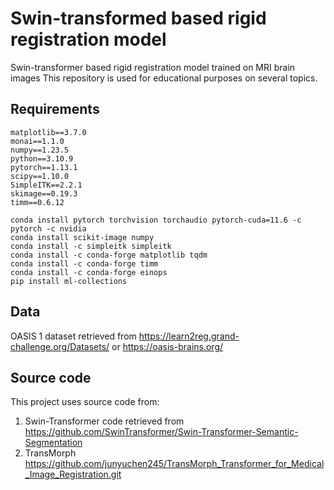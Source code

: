 # Swin-transformed based rigid registration model

Swin-transformer based rigid registration model trained on MRI brain images
This repository is used for educational purposes on several topics.

## Requirements

<pre><code>matplotlib==3.7.0
monai==1.1.0 
numpy==1.23.5
python==3.10.9
pytorch==1.13.1
scipy==1.10.0
SimpleITK==2.2.1
skimage==0.19.3
timm==0.6.12

conda install pytorch torchvision torchaudio pytorch-cuda=11.6 -c pytorch -c nvidia
conda install scikit-image numpy
conda install -c simpleitk simpleitk
conda install -c conda-forge matplotlib tqdm
conda install -c conda-forge timm
conda install -c conda-forge einops
pip install ml-collections</code></pre>
  
## Data
OASIS 1 dataset retrieved from https://learn2reg.grand-challenge.org/Datasets/ or https://oasis-brains.org/
## Source code 
This project uses source code from:
1. Swin-Transformer code retrieved from https://github.com/SwinTransformer/Swin-Transformer-Semantic-Segmentation
2. TransMorph https://github.com/junyuchen245/TransMorph_Transformer_for_Medical_Image_Registration.git
